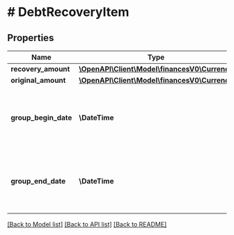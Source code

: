 # # DebtRecoveryItem

## Properties

Name | Type | Description | Notes
------------ | ------------- | ------------- | -------------
**recovery_amount** | [**\OpenAPI\Client\Model\financesV0\Currency**](Currency.md) |  | [optional]
**original_amount** | [**\OpenAPI\Client\Model\financesV0\Currency**](Currency.md) |  | [optional]
**group_begin_date** | **\DateTime** | Fields with a schema type of date are in ISO 8601 date time format (for example GroupBeginDate). | [optional]
**group_end_date** | **\DateTime** | Fields with a schema type of date are in ISO 8601 date time format (for example GroupBeginDate). | [optional]

[[Back to Model list]](../../README.md#models) [[Back to API list]](../../README.md#endpoints) [[Back to README]](../../README.md)
